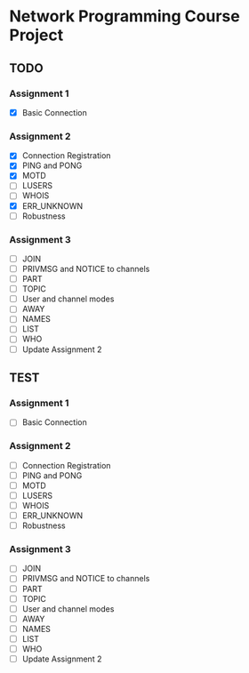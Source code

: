 # Network Programming Course Project

## TODO

### Assignment 1
+ [x] Basic Connection

### Assignment 2
+ [x] Connection Registration
+ [x] PING and PONG
+ [x] MOTD
+ [ ] LUSERS
+ [ ] WHOIS
+ [x] ERR_UNKNOWN
+ [ ] Robustness

### Assignment 3
+ [ ] JOIN
+ [ ] PRIVMSG and NOTICE to channels
+ [ ] PART
+ [ ] TOPIC
+ [ ] User and channel modes
+ [ ] AWAY
+ [ ] NAMES
+ [ ] LIST
+ [ ] WHO
+ [ ] Update Assignment 2

## TEST

### Assignment 1
+ [ ] Basic Connection

### Assignment 2
+ [ ] Connection Registration
+ [ ] PING and PONG
+ [ ] MOTD
+ [ ] LUSERS
+ [ ] WHOIS
+ [ ] ERR_UNKNOWN
+ [ ] Robustness

### Assignment 3
+ [ ] JOIN
+ [ ] PRIVMSG and NOTICE to channels
+ [ ] PART
+ [ ] TOPIC
+ [ ] User and channel modes
+ [ ] AWAY
+ [ ] NAMES
+ [ ] LIST
+ [ ] WHO
+ [ ] Update Assignment 2